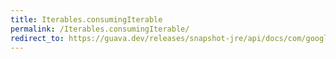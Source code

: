 ```yaml
---
title: Iterables.consumingIterable
permalink: /Iterables.consumingIterable/
redirect_to: https://guava.dev/releases/snapshot-jre/api/docs/com/google/common/collect/Iterables.html#consumingIterable-java.lang.Iterable-
---
```

